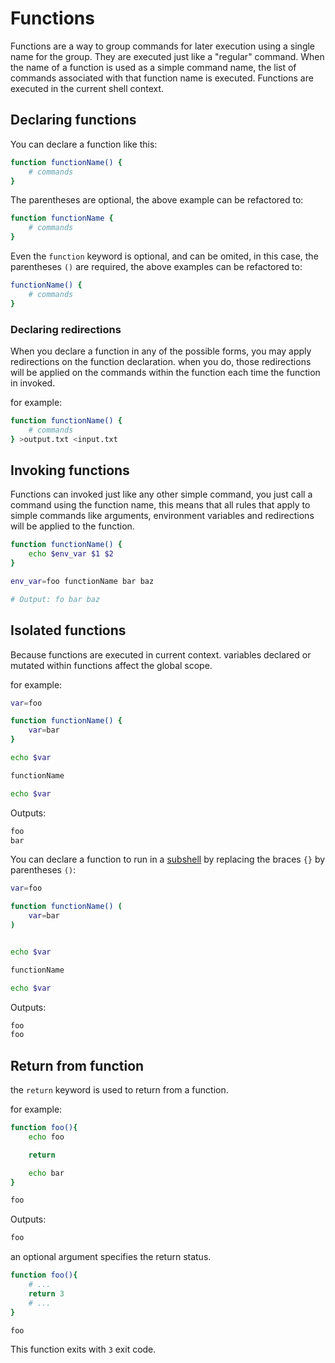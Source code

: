# Functions

Functions are a way to group commands for later execution using a single name for the group. They are executed just like a "regular" command. When the name of a function is used as a simple command name, the list of commands associated with that function name is executed. Functions are executed in the current shell context.

## Declaring functions

You can declare a function like this:

```sh
function functionName() {
	# commands
}

```

The parentheses are optional, the above example can be refactored to:

```sh
function functionName {
	# commands
}

```

Even the `function` keyword is optional, and can be omited, in this case, the parentheses `()` are required, the above examples can be refactored to:

```sh
functionName() {
	# commands
}

```

### Declaring redirections

When you declare a function in any of the possible forms, you may apply redirections on the function declaration. when you do, those redirections will be applied on the commands within the function each time the function in invoked.

for example:

```sh
function functionName() {
	# commands
} >output.txt <input.txt

```

## Invoking functions

Functions can invoked just like any other simple command, you just call a command using the function name, this means that all rules that apply to simple commands like arguments, environment variables and redirections will be applied to the function.

```sh
function functionName() {
	echo $env_var $1 $2
}

env_var=foo functionName bar baz

# Output: fo bar baz
```

## Isolated functions

Because functions are executed in current context. variables declared or mutated within functions affect the global scope.

for example:

```sh
var=foo

function functionName() {
	var=bar
}

echo $var

functionName

echo $var

```

Outputs:

```txt
foo
bar
```

You can declare a function to run in a [subshell](/features/groups-and-subshells#subshell) by replacing the braces `{}` by parentheses `()`:

```sh
var=foo

function functionName() (
	var=bar
)


echo $var

functionName

echo $var

```

Outputs:

```txt
foo
foo
```

## Return from function

the `return` keyword is used to return from a function.

for example:

```sh
function foo(){
	echo foo

	return

	echo bar
}

foo
```

Outputs:

```txt
foo
```

an optional argument specifies the return status.

```sh
function foo(){
	# ...
	return 3
	# ...
}

foo

```

This function exits with `3` exit code.
